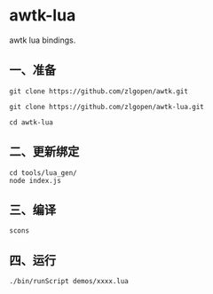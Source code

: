 # awtk-lua

awtk lua bindings.

## 一、准备

```
git clone https://github.com/zlgopen/awtk.git

git clone https://github.com/zlgopen/awtk-lua.git

cd awtk-lua
```


## 二、更新绑定

```
cd tools/lua_gen/
node index.js 
```

## 三、编译

```
scons
```

## 四、运行

```
./bin/runScript demos/xxxx.lua
```

